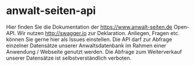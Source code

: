 # anwalt-seiten-api
Hier finden Sie die Dokumentation der https://www.anwalt-seiten.de Open-API. Wir nutzen http://swagger.io zur Deklaration. Anliegen, Fragen etc. können Sie gerne hier als Issues einstellen.
Die API darf zur Abfrage einzelner Datensätze unserer Anwaltsdatenbank im Rahmen einer Anwendung / Webseite genutzt werden. Die Abfrage zum Weiterverkauf unserer Datensätze ist selbstverständlich verboten.
